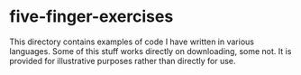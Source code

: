 # five-finger-exercises

This directory  contains examples  of code I  have written  in various
languages.  Some  of this  stuff works  directly on  downloading, some
not. It is provided for illustrative purposes rather than directly for
use.

